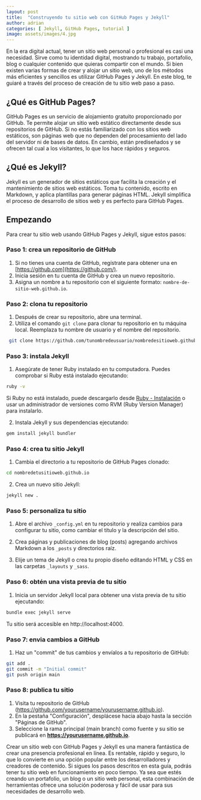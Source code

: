 ```yaml
---
layout: post
title:  "Construyendo tu sitio web con GitHub Pages y Jekyll"
author: adrian
categories: [ Jekyll, GitHub Pages, tutorial ]
image: assets/images/4.jpg
---
```


En la era digital actual, tener un sitio web personal o profesional es casi una necesidad. Sirve como tu identidad digital, mostrando tu trabajo, portafolio, blog o cualquier contenido que quieras compartir con el mundo. Si bien existen varias formas de crear y alojar un sitio web, uno de los métodos más eficientes y sencillos es utilizar GitHub Pages y Jekyll. En este blog, te guiaré a través del proceso de creación de tu sitio web paso a paso.

## ¿Qué es GitHub Pages?

GitHub Pages es un servicio de alojamiento gratuito proporcionado por GitHub. Te permite alojar un sitio web estático directamente desde sus repositorios de GitHub. Si no estás familiarizado con los sitios web estáticos, son páginas web que no dependen del procesamiento del lado del servidor ni de bases de datos. En cambio, están prediseñados y se ofrecen tal cual a los visitantes, lo que los hace rápidos y seguros.

## ¿Qué es Jekyll?

Jekyll es un generador de sitios estáticos que facilita la creación y el mantenimiento de sitios web estáticos. Toma tu contenido, escrito en Markdown, y aplica plantillas para generar páginas HTML. Jekyll simplifica el proceso de desarrollo de sitios web y es perfecto para GitHub Pages.

## Empezando

Para crear tu sitio web usando GitHub Pages y Jekyll, sigue estos pasos:

### Paso 1: crea un repositorio de GitHub

1. Si no tienes una cuenta de GitHub, regístrate para obtener una en [https://github.com](https://github.com/).
2. Inicia sesión en tu cuenta de GitHub y crea un nuevo repositorio.
3. Asigna un nombre a tu repositorio con el siguiente formato: `nombre-de-sitio-web.github.io`.

### Paso 2: clona tu repositorio

1. Después de crear su repositorio, abre una terminal.
2. Utiliza el comando `git clone` para clonar tu repositorio en tu máquina local. Reemplaza tu nombre de usuario y el nombre del repositorio.

```bash
 git clone https://github.com/tunombredeusuario/nombredesitioweb.github.io.git
```
### Paso 3: instala Jekyll

1. Asegúrate de tener Ruby instalado en tu computadora. Puedes comprobar si Ruby está instalado ejecutando:

```bash
ruby -v
```

Si Ruby no está instalado, puede descargarlo desde [Ruby - Instalación](https://www.ruby-lang.org/en/documentation/installation/) o usar un administrador de versiones como RVM (Ruby Version Manager) para instalarlo.

2. Instala Jekyll y sus dependencias ejecutando:

```bash
gem install jekyll bundler
```

### Paso 4: crea tu sitio Jekyll

1. Cambia el directorio a tu repositorio de GitHub Pages clonado:

```bash
cd nombredetusitioweb.github.io
```

2. Crea un nuevo sitio Jekyll:

```bash
jekyll new .
```

### Paso 5: personaliza tu sitio

1. Abre el archivo `_config.yml` en tu repositorio y realiza cambios para configurar tu sitio, como cambiar el título y la descripción del sitio.

2. Crea páginas y publicaciones de blog (posts) agregando archivos Markdown a los `_posts` y directorios raíz.

3. Elije un tema de Jekyll o crea tu propio diseño editando HTML y CSS en las carpetas `_layouts` y `_sass`.

### Paso 6: obtén una vista previa de tu sitio

1. Inicia un servidor Jekyll local para obtener una vista previa de tu sitio ejecutando:

```bash
bundle exec jekyll serve
```

Tu sitio será accesible en http://localhost:4000.

### Paso 7: envia cambios a GitHub

1. Haz un "commit" de tus cambios y envíalos a tu repositorio de GitHub:

```bash
git add .
git commit -m "Initial commit"
git push origin main
```

### Paso 8: publica tu sitio

1. Visita tu repositorio de GitHub (https://github.com/yourusername/yourusername.github.io).
2. En la pestaña "Configuración", desplácese hacia abajo hasta la sección "Páginas de GitHub".
3. Seleccione la rama principal (main branch) como fuente y su sitio se publicará en **https://yourusername.github.io**.

Crear un sitio web con GitHub Pages y Jekyll es una manera fantástica de crear una presencia profesional en línea. Es rentable, rápido y seguro, lo que lo convierte en una opción popular entre los desarrolladores y creadores de contenido. Si sigues los pasos descritos en esta guía, podrás tener tu sitio web en funcionamiento en poco tiempo. Ya sea que estés creando un portafolio, un blog o un sitio web personal, esta combinación de herramientas ofrece una solución poderosa y fácil de usar para sus necesidades de desarrollo web.